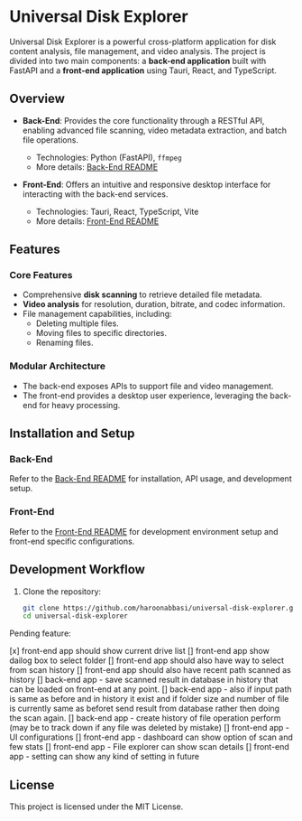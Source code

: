 # Universal Disk Explorer

Universal Disk Explorer is a powerful cross-platform application for disk content analysis, file management, and video analysis. The project is divided into two main components: a **back-end application** built with FastAPI and a **front-end application** using Tauri, React, and TypeScript.

## Overview

- **Back-End**: Provides the core functionality through a RESTful API, enabling advanced file scanning, video metadata extraction, and batch file operations.  
  - Technologies: Python (FastAPI), `ffmpeg`
  - More details: [Back-End README](./back-end/README.md)

- **Front-End**: Offers an intuitive and responsive desktop interface for interacting with the back-end services.
  - Technologies: Tauri, React, TypeScript, Vite
  - More details: [Front-End README](./front-end/README.md)

## Features

### Core Features
- Comprehensive **disk scanning** to retrieve detailed file metadata.
- **Video analysis** for resolution, duration, bitrate, and codec information.
- File management capabilities, including:
  - Deleting multiple files.
  - Moving files to specific directories.
  - Renaming files.
  
### Modular Architecture
- The back-end exposes APIs to support file and video management.
- The front-end provides a desktop user experience, leveraging the back-end for heavy processing.

## Installation and Setup

### Back-End
Refer to the [Back-End README](./back-end/README.md) for installation, API usage, and development setup.

### Front-End
Refer to the [Front-End README](./front-end/README.md) for development environment setup and front-end specific configurations.

## Development Workflow

1. Clone the repository:
   ```bash
   git clone https://github.com/haroonabbasi/universal-disk-explorer.git
   cd universal-disk-explorer


Pending feature:

[x] front-end app should show current drive list
[] front-end app show dailog box to select folder
[] front-end app should also have way to select from scan history
[] front-end app should also have recent path scanned as history
[] back-end app - save scanned result in database in history that can be loaded on front-end at any point.
[] back-end app - also if input path is same as before and in history it exist and if folder size and number of file is currently same as beforet send result from database rather then doing the scan again.
[] back-end app - create history of file operation perform (may be to track down if any file was deleted by mistake)
[] front-end app - UI configurations
[] front-end app - dashboard can show option of scan and few stats
[] front-end app - File explorer can show scan details
[] front-end app - setting can show any kind of setting in future

##  License
This project is licensed under the MIT License. 